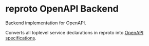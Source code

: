 # reproto OpenAPI Backend

Backend implementation for OpenAPI.

Converts all toplevel service declarations in reproto into [OpenAPI specifications].

[OpenAPI specifications]: https://github.com/OAI/OpenAPI-Specification
